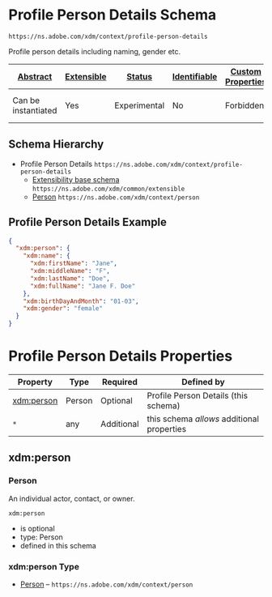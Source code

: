 
# Profile Person Details Schema

```
https://ns.adobe.com/xdm/context/profile-person-details
```

Profile person details including naming, gender etc.

| [Abstract](../../abstract.md) | [Extensible](../../extensions.md) | [Status](../../status.md) | [Identifiable](../../id.md) | [Custom Properties](../../extensions.md) | [Additional Properties](../../extensions.md) | Defined In |
|-------------------------------|-----------------------------------|---------------------------|-----------------------------|------------------------------------------|----------------------------------------------|------------|
| Can be instantiated | Yes | Experimental | No | Forbidden | Permitted | [context/profile-person-details.schema.json](context/profile-person-details.schema.json) |
## Schema Hierarchy

* Profile Person Details `https://ns.adobe.com/xdm/context/profile-person-details`
  * [Extensibility base schema](../common/extensible.schema.md) `https://ns.adobe.com/xdm/common/extensible`
  * [Person](person.schema.md) `https://ns.adobe.com/xdm/context/person`


## Profile Person Details Example
```json
{
  "xdm:person": {
    "xdm:name": {
      "xdm:firstName": "Jane",
      "xdm:middleName": "F",
      "xdm:lastName": "Doe",
      "xdm:fullName": "Jane F. Doe"
    },
    "xdm:birthDayAndMonth": "01-03",
    "xdm:gender": "female"
  }
}
```

# Profile Person Details Properties

| Property | Type | Required | Defined by |
|----------|------|----------|------------|
| [xdm:person](#xdmperson) | Person | Optional | Profile Person Details (this schema) |
| `*` | any | Additional | this schema *allows* additional properties |

## xdm:person
### Person

An individual actor, contact, or owner.

`xdm:person`
* is optional
* type: Person
* defined in this schema

### xdm:person Type


* [Person](person.schema.md) – `https://ns.adobe.com/xdm/context/person`




